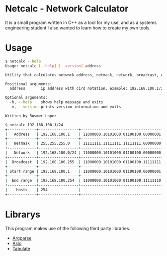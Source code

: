 # Netcalc - Network Calculator
It is a small program written in C++ as a tool for my use, and as a systems engineering student I also wanted to learn how to create my own tools.

# Usage
```bash
$ netcalc --help
Usage: netcalc [--help] [--version] address

Utility that calculates network address, netmask, network, broadcast, etc by given IP Address with CIRD Notation.

Positional arguments:
  address      	ip address with cird notation, example: 192.168.100.1/24 

Optional arguments:
  -h, --help   	shows help message and exits 
  -v, --version	prints version information and exits 

Written by Rosmer Lopez
```

```bash
$ netcalc 192.168.100.1/24
+-------------+------------------+-------------------------------------+
|   Address   | 192.168.100.1    | 11000000.10101000.01100100.00000001 |
+-------------+------------------+-------------------------------------+
|   Netmask   | 255.255.255.0    | 11111111.11111111.11111111.00000000 |
+-------------+------------------+-------------------------------------+
|   Network   | 192.168.100.0/24 | 11000000.10101000.01100100.00000000 |
+-------------+------------------+-------------------------------------+
|  Broadcast  | 192.168.100.255  | 11000000.10101000.01100100.11111111 |
+-------------+------------------+-------------------------------------+
| Start range | 192.168.100.1    | 11000000.10101000.01100100.00000001 |
+-------------+------------------+-------------------------------------+
|  End range  | 192.168.100.254  | 11000000.10101000.01100100.11111110 |
+-------------+------------------+-------------------------------------+
|    Hosts    | 254              |                                     |
+-------------+------------------+-------------------------------------+
```

# Librarys
This program makes use of the following third party libraries.
- [Argparse](https://github.com/p-ranav/argparse)
- [Asio](https://github.com/chriskohlhoff/asio)
- [Tabulate](https://github.com/p-ranav/tabulate)

